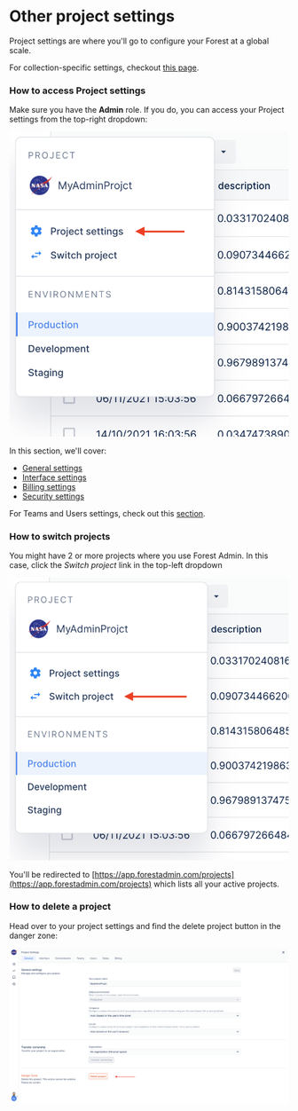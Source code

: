 # Other project settings

Project settings are where you'll go to configure your Forest at a global scale.

For collection-specific settings, checkout [this page](../../collections/manage-your-collection-settings.md).

### How to access Project settings

Make sure you have the **Admin** role. If you do, you can access your Project settings from the top-right dropdown:

![](<../../.gitbook/assets/2022-01-27_13.04.56.png>)

In this section, we'll cover:

* [General settings](general-tab.md)
* [Interface settings](interface-tab.md)
* [Billing settings](billing-tab.md)
* [Security settings](security-tab/)

For Teams and Users settings, check out this [section](../teams-and-users/).

### How to switch projects

You might have 2 or more projects where you use Forest Admin. In this case, click the _Switch project_ link in the top-left dropdown

![](<../../.gitbook/assets/2022-01-27_12.50.01.png>)

You'll be redirected to [https://app.forestadmin.com/projects](https://app.forestadmin.com/projects) which lists all your active projects.

### How to delete a project

Head over to your project settings and find the delete project button in the danger zone:

![](<../../.gitbook/assets/2022-01-27_12.54.36.png>)
